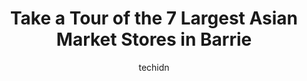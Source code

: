 ---
layout: ampstory
image: https://i0.wp.com/www.auto.or.id/wp-content/uploads/2023/06/happy-mango-inc-0-barrie-1686325645.jpeg?resize=640,853
author: techidn
featured: false
description: Barrie, Ontario, Canada is a haven for Asian Market enthusiasts, boasting an impressive array of 7 top-notch establishments. Whether youre a seasoned connoisseur or simply curious to explor
title: Take a Tour of the 7 Largest Asian Market Stores in Barrie
cover:
   title: Take a Tour of the 7 Largest Asian Market Stores in Barrie
   subtitle: AUTO.OR.ID
   background: https://www.auto.or.id/wp-content/uploads/2023/06/happy-mango-inc-0-barrie-1686325645.jpeg

pages: 
 - layout: thirds
   top: <h1>#1 Noble Cuisine</h1>
   bottom: "<p>Ordered takeout and was presently surprised at how much food you are given for 15 dollars. Ordering online was fast and easy and pickup was a breeze. Food was great and w</p>"
   background: https://www.auto.or.id/wp-content/uploads/2023/06/happy-mango-inc-1-barrie-1686325646.png
   backgroundblur: true
 - layout: thirds
   top: <h1>#2 Metro</h1>
   bottom: "<p>400 Bayfield St, Barrie, ON L4M 5A1, Canada</p>"
   background: https://www.auto.or.id/wp-content/uploads/2023/06/happy-mango-inc-2-barrie-1686325647.png
   cta:
      link: https://www.auto.or.id/take-a-tour-of-the-7-largest-asian-market-stores-in-barrie/
      text: Take a Tour of the 7 Largest Asian Market Stores in Barrie
 - layout: thirds
   top: <h1>#3 Giant Tiger</h1>
   bottom: "<p>320 Yonge St, Barrie, ON L4N 4C8, Canada</p>"
   background: https://images.unsplash.com/photo-1567346495660-baf9ca9d661a?ixlib=rb-4.0.3&ixid=MnwxMjA3fDB8MHxwaG90by1wYWdlfHx8fGVufDB8fHx8&auto=format&fit=crop&w=640&h=853&q=80
   cta:
      link: https://www.auto.or.id/take-a-tour-of-the-7-largest-asian-market-stores-in-barrie/
      text: Take a Tour of the 7 Largest Asian Market Stores in Barrie
 - layout: thirds
   top: <h1>#4 A1 Indian Grocery</h1>
   bottom: "<p>477 Grove St E Unit 5A, Barrie, ON L4M 6M3, Canada</p>"
   background: https://images.unsplash.com/photo-1573806719978-9f22b2360fad?ixlib=rb-4.0.3&ixid=MnwxMjA3fDB8MHxwaG90by1wYWdlfHx8fGVufDB8fHx8&auto=format&fit=crop&w=640&h=853&q=80
   cta:
      link: https://www.auto.or.id/take-a-tour-of-the-7-largest-asian-market-stores-in-barrie/
      text: Take a Tour of the 7 Largest Asian Market Stores in Barrie
 - layout: thirds
   top: <h1>#5 Asian One</h1>
   bottom: "<p>555 Essa Rd #27, Barrie, ON L4N 6A9, Canada</p>"
   background: https://images.unsplash.com/photo-1603224683825-22b15546560d?ixlib=rb-4.0.3&ixid=MnwxMjA3fDB8MHxwaG90by1wYWdlfHx8fGVufDB8fHx8&auto=format&fit=crop&w=640&h=853&q=80
   cta:
      link: https://www.auto.or.id/take-a-tour-of-the-7-largest-asian-market-stores-in-barrie/
      text: Take a Tour of the 7 Largest Asian Market Stores in Barrie
 - layout: thirds
   top: <h1>#6 Chafresh 茶鲜茶语</h1>
   bottom: "<p>130 Bell Farm Rd, Barrie, ON L4M 6J4, Canada</p>"
   background: https://images.unsplash.com/photo-1532581140115-3e355d1ed1de?ixlib=rb-4.0.3&ixid=MnwxMjA3fDB8MHxwaG90by1wYWdlfHx8fGVufDB8fHx8&auto=format&fit=crop&w=640&h=853&q=80
   cta:
      link: https://www.auto.or.id/take-a-tour-of-the-7-largest-asian-market-stores-in-barrie/
      text: Take a Tour of the 7 Largest Asian Market Stores in Barrie
 - layout: thirds
   top: <h1>#7 Spice Mart South Indian Take out and Grocery</h1>
   bottom: "<p>18 Cundles Rd E, Barrie, ON L4M 2Z5, Canada</p>"
   background: https://images.unsplash.com/photo-1639928846512-d22a0738138a?ixlib=rb-4.0.3&ixid=MnwxMjA3fDB8MHxwaG90by1wYWdlfHx8fGVufDB8fHx8&auto=format&fit=crop&w=640&h=853&q=80
   cta:
      link: https://www.auto.or.id/take-a-tour-of-the-7-largest-asian-market-stores-in-barrie/
      text: Take a Tour of the 7 Largest Asian Market Stores in Barrie
 - layout: thirds
   middle: Continue reading...
   background: https://images.unsplash.com/photo-1579530190412-b35a65e17c8d?ixlib=rb-4.0.3&ixid=MnwxMjA3fDB8MHxwaG90by1wYWdlfHx8fGVufDB8fHx8&auto=format&fit=crop&w=640&h=853&q=80
   cta:
      link: https://www.auto.or.id/take-a-tour-of-the-7-largest-asian-market-stores-in-barrie/
      text: Take a Tour of the 7 Largest Asian Market Stores in Barrie

---